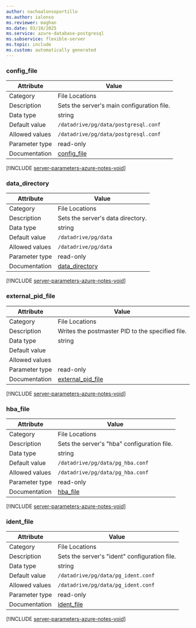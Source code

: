 ```yaml
---
author: nachoalonsoportillo
ms.author: ialonso
ms.reviewer: maghan
ms.date: 03/10/2025
ms.service: azure-database-postgresql
ms.subservice: flexible-server
ms.topic: include
ms.custom: automatically generated
---
```

### config_file

| Attribute | Value |
| --- | --- |
| Category | File Locations |
| Description | Sets the server's main configuration file. |
| Data type | string |
| Default value | `/datadrive/pg/data/postgresql.conf` |
| Allowed values | `/datadrive/pg/data/postgresql.conf` |
| Parameter type | read-only |
| Documentation | [config_file](https://www.postgresql.org/docs/13/runtime-config-file-locations.html#GUC-CONFIG-FILE) |


[!INCLUDE [server-parameters-azure-notes-void](./server-parameters-azure-notes-void.md)]



### data_directory

| Attribute | Value |
| --- | --- |
| Category | File Locations |
| Description | Sets the server's data directory. |
| Data type | string |
| Default value | `/datadrive/pg/data` |
| Allowed values | `/datadrive/pg/data` |
| Parameter type | read-only |
| Documentation | [data_directory](https://www.postgresql.org/docs/13/runtime-config-file-locations.html#GUC-DATA-DIRECTORY) |


[!INCLUDE [server-parameters-azure-notes-void](./server-parameters-azure-notes-void.md)]



### external_pid_file

| Attribute | Value |
| --- | --- |
| Category | File Locations |
| Description | Writes the postmaster PID to the specified file. |
| Data type | string |
| Default value | |
| Allowed values | |
| Parameter type | read-only |
| Documentation | [external_pid_file](https://www.postgresql.org/docs/13/runtime-config-file-locations.html#GUC-EXTERNAL-PID-FILE) |


[!INCLUDE [server-parameters-azure-notes-void](./server-parameters-azure-notes-void.md)]



### hba_file

| Attribute | Value |
| --- | --- |
| Category | File Locations |
| Description | Sets the server's \"hba\" configuration file. |
| Data type | string |
| Default value | `/datadrive/pg/data/pg_hba.conf` |
| Allowed values | `/datadrive/pg/data/pg_hba.conf` |
| Parameter type | read-only |
| Documentation | [hba_file](https://www.postgresql.org/docs/13/runtime-config-file-locations.html#GUC-HBA-FILE) |


[!INCLUDE [server-parameters-azure-notes-void](./server-parameters-azure-notes-void.md)]



### ident_file

| Attribute | Value |
| --- | --- |
| Category | File Locations |
| Description | Sets the server's \"ident\" configuration file. |
| Data type | string |
| Default value | `/datadrive/pg/data/pg_ident.conf` |
| Allowed values | `/datadrive/pg/data/pg_ident.conf` |
| Parameter type | read-only |
| Documentation | [ident_file](https://www.postgresql.org/docs/13/runtime-config-file-locations.html#GUC-IDENT-FILE) |


[!INCLUDE [server-parameters-azure-notes-void](./server-parameters-azure-notes-void.md)]



